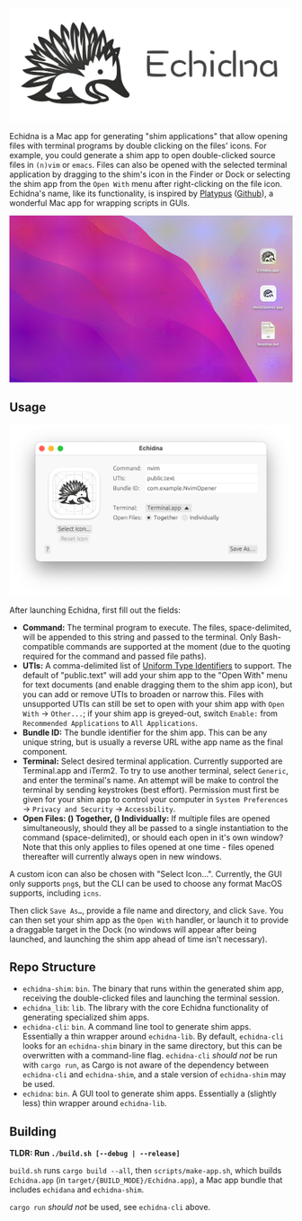 
![Echidna Header](media/header.png)


Echidna is a Mac app for generating "shim applications" that allow opening files with terminal programs by double clicking on the files' icons. For example, you could generate a shim app to open double-clicked source files in `(n)vim` or `emacs`. Files can also be opened with the selected terminal application by dragging to the shim's icon in the Finder or Dock or selecting the shim app from the `Open With` menu after right-clicking on the file icon. Echidna's name, like its functionality, is inspired by [Platypus](https://sveinbjorn.org/platypus) ([Github](https://github.com/sveinbjornt/Platypus)), a wonderful Mac app for wrapping scripts in GUIs.

<div align="center">
    <img src="media/shim_demo.gif" alt="Demo Animation" text-align="center">
</div>

## Usage

![UI Screenshot](media/screenshot_0.png)

After launching Echidna, first fill out the fields:

- **Command:** The terminal program to execute. The files, space-delimited, will be appended to this string and passed to the terminal. Only Bash-compatible commands are supported at the moment (due to the quoting required for the command and passed file paths).
- **UTIs:** A comma-delimited list of [Uniform Type Identifiers](https://developer.apple.com/documentation/uniformtypeidentifiers) to support. The default of "public.text" will add your shim app to the "Open With" menu for text documents (and enable dragging them to the shim app icon), but you can add or remove UTIs to broaden or narrow this. Files with unsupported UTIs can still be set to open with your shim app with `Open With` -> `Other...`; if your shim app is greyed-out, switch `Enable:` from `Recommended Applications` to `All Applications`.
- **Bundle ID:** The bundle identifier for the shim app. This can be any unique string, but is usually a reverse URL withe app name as the final component.
- **Terminal:** Select desired terminal application. Currently supported are Terminal.app and iTerm2. To try to use another terminal, select `Generic`, and enter the terminal's name. An attempt will be make to control the terminal by sending keystrokes (best effort). Permission must first be given for your shim app to control your computer in `System Preferences` -> `Privacy and Security` -> `Accessbility`.
- **Open Files: () Together, () Individually:** If multiple files are opened simultaneously, should they all be passed to a single instantiation to the command (space-delimited), or should each open in it's own window? Note that this only applies to files opened at one time - files opened thereafter will currently always open in new windows.

A custom icon can also be chosen with "Select Icon...". Currently, the GUI only supports `png`s, but the CLI can be used to choose any format MacOS supports, including `icns`.

Then click `Save As…`, provide a file name and directory, and click `Save`. You can then set your shim app as the `Open With` handler, or launch it to provide a draggable target in the Dock (no windows will appear after being launched, and launching the shim app ahead of time isn't necessary).


## Repo Structure

- `echidna-shim`: `bin`. The binary that runs within the generated shim app, receiving the double-clicked files and launching the terminal session.
- `echidna_lib`: `lib`. The library with the core Echidna functionality of generating specialized shim apps.
- `echidna-cli`: `bin`. A command line tool to generate shim apps. Essentially a thin wrapper around `echidna-lib`. By default, `echidna-cli` looks for an `echidna-shim` binary in the same directory, but this can be overwritten with a command-line flag. `echidna-cli` _should not_ be run with `cargo run`, as Cargo is not aware of the dependency between `echidna-cli` and `echidna-shim`, and a stale version of `echidna-shim` may be used.
- `echidna`: `bin`. A GUI tool to generate shim apps. Essentially a (slightly less) thin wrapper around `echidna-lib`.


## Building

**TLDR: Run `./build.sh [--debug | --release]`**

`build.sh` runs `cargo build --all`, then `scripts/make-app.sh`, which builds `Echidna.app` (in `target/{BUILD_MODE}/Echidna.app`), a Mac app bundle that includes `echidana` and `echidna-shim`.

`cargo run` _should not_ be used, see `echidna-cli` above.
